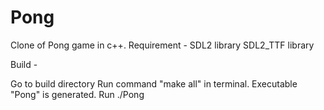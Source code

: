 # Pong
Clone of Pong game in c++.
Requirement -
SDL2 library
SDL2_TTF library


Build -

Go to build directory
Run command "make all" in terminal.
Executable "Pong" is generated.
Run ./Pong
